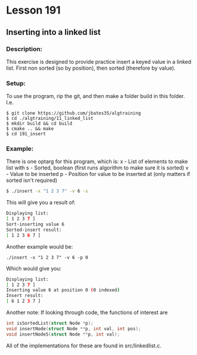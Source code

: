 # Lesson 191
## Inserting into a linked list
### Description:
This exercise is designed to provide practice insert a keyed value in a linked list. First non sorted (so by position), then sorted (therefore by value).

### Setup: 
To use the program, rip the git, and then make a folder build in this folder. I.e.
```
$ git clone https://github.com/jbates35/algtraining
$ cd ./algtraining/11_linked_list
$ mkdir build && cd build
$ cmake .. && make
$ cd 191_insert 
```
### Example:
There is one optarg for this program, which is:
x - List of elements to make list with
s - Sorted, boolean (first runs algorithm to make sure it is sorted)
v - Value to be inserted
p - Position for value to be inserted at (only matters if sorted isn't required)
```bash
$ ./insert -x "1 2 3 7" -v 6 -s
```
This will give you a result of:
```bash
Displaying list:
[ 1 2 3 7 ]
Sort-inserting value 6
Sorted-insert result:
[ 1 2 3 6 7 ]
```
Another example would be:
```
./insert -x "1 2 3 7" -v 6 -p 0
```
Which would give you:
```bash
Displaying list:
[ 1 2 3 7 ]
Inserting value 6 at position 0 (0 indexed)
Insert result:
[ 6 1 2 3 7 ]
```
Another note: If looking through code, the functions of interest are 
```c
int isSortedList(struct Node *p);
void insertNode(struct Node **p, int val, int pos);
void insertNodeS(struct Node **p, int val);
```
All of the implementations for these are found in src/linkedlist.c. 
